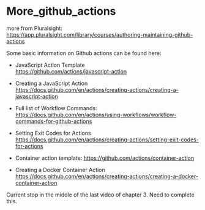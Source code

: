 # More_github_actions

more from Pluralsight: https://app.pluralsight.com/library/courses/authoring-maintaining-github-actions

Some basic information on Github actions can be found here:

- JavaScript Action Template  
https://github.com/actions/javascript-action

- Creating a JavaScript Action 
https://docs.github.com/en/actions/creating-actions/creating-a-javascript-action

- Full list of Workflow Commands:  
https://docs.github.com/en/actions/using-workflows/workflow-commands-for-github-actions

- Setting Exit Codes for Actions
https://docs.github.com/en/actions/creating-actions/setting-exit-codes-for-actions

- Container action template:
https://github.com/actions/container-action

- Creating a Docker Container Action
https://docs.github.com/en/actions/creating-actions/creating-a-docker-container-action 




Current stop in the middle of the last video of chapter 3. Need to complete this. 